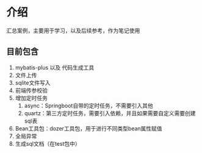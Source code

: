 # 介绍
汇总案例，主要用于学习，以及后续参考，作为笔记使用

## 目前包含

 1. mybatis-plus 以及 代码生成工具
 2. 文件上传
 3. sqlite文件写入
 4. 前端传参校验
 5. 增加定时任务
    1. async：Springboot自带的定时任务，不需要引入其他
    2. quartz：第三方定时任务，需要引入依赖，并且如果需要自定义需要创建sql表
 6. Bean工具包：dozer工具包，用于进行不同类型bean属性赋值
 7. 全局异常
 8. 生成sql文档（在test包中）
